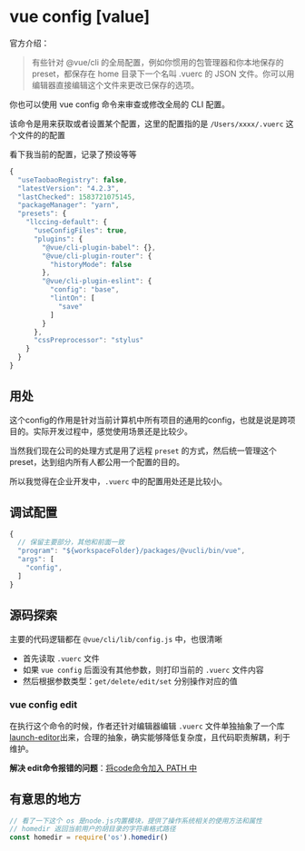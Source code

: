 # vue config [value]

官方介绍：

>  有些针对 @vue/cli 的全局配置，例如你惯用的包管理器和你本地保存的 preset，都保存在 home 目录下一个名叫 .vuerc 的 JSON 文件。你可以用编辑器直接编辑这个文件来更改已保存的选项。

你也可以使用 vue config 命令来审查或修改全局的 CLI 配置。

该命令是用来获取或者设置某个配置，这里的配置指的是 `/Users/xxxx/.vuerc` 这个文件的的配置


看下我当前的配置，记录了预设等等
```js
{
  "useTaobaoRegistry": false,
  "latestVersion": "4.2.3",
  "lastChecked": 1583721075145,
  "packageManager": "yarn",
  "presets": {
    "llccing-default": {
      "useConfigFiles": true,
      "plugins": {
        "@vue/cli-plugin-babel": {},
        "@vue/cli-plugin-router": {
          "historyMode": false
        },
        "@vue/cli-plugin-eslint": {
          "config": "base",
          "lintOn": [
            "save"
          ]
        }
      },
      "cssPreprocessor": "stylus"
    }
  }
}
```

## 用处

这个config的作用是针对当前计算机中所有项目的通用的config，也就是说是跨项目的。实际开发过程中，感觉使用场景还是比较少。

当然我们现在公司的处理方式是用了远程 `preset` 的方式，然后统一管理这个preset，达到组内所有人都公用一个配置的目的。

所以我觉得在企业开发中，`.vuerc` 中的配置用处还是比较小。

## 调试配置
```js
{
  // 保留主要部分，其他和前面一致
  "program": "${workspaceFolder}/packages/@vucli/bin/vue",
  "args": [
    "config",
  ]
}
```

## 源码探索

主要的代码逻辑都在 `@vue/cli/lib/config.js` 中，也很清晰

- 首先读取 `.vuerc` 文件
- 如果 `vue config` 后面没有其他参数，则打印当前的 `.vuerc` 文件内容
- 然后根据参数类型：`get/delete/edit/set` 分别操作对应的值

### vue config edit

在执行这个命令的时候，作者还针对编辑器编辑 `.vuerc` 文件单独抽象了一个库[launch-editor](https://github.com/yyx990803/launch-editor)出来，合理的抽象，确实能够降低复杂度，且代码职责解耦，利于维护。


__解决 edit命令报错的问题__：[将code命令加入 PATH 中](https://www.html.cn/archives/10134)

## 有意思的地方

```js
// 看了一下这个 os 是node.js内置模块，提供了操作系统相关的使用方法和属性
// homedir 返回当前用户的胡目录的字符串格式路径
const homedir = require('os').homedir()
```

